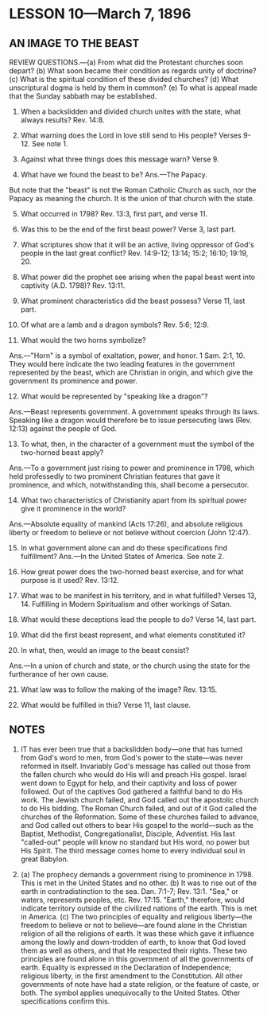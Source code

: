 # LESSON 10—March 7, 1896

## AN IMAGE TO THE BEAST

REVIEW QUESTIONS.—(a) From what did the Protestant churches soon depart? (b) What soon became their condition as regards unity of doctrine? (c) What is the spiritual condition of these divided churches? (d) What unscriptural dogma is held by them in common? (e) To what is appeal made that the Sunday sabbath may be established.

1. When a backslidden and divided church unites with the state, what always results? Rev. 14:8.

2. What warning does the Lord in love still send to His people? Verses 9-12. See note 1.

3. Against what three things does this message warn? Verse 9.

4. What have we found the beast to be? Ans.—The Papacy.

But note that the "beast" is not the Roman Catholic Church as such, nor the Papacy as meaning the church. It is the union of that church with the state.

5. What occurred in 1798? Rev. 13:3, first part, and verse 11.

6. Was this to be the end of the first beast power? Verse 3, last part.

7. What scriptures show that it will be an active, living oppressor of God's people in the last great conflict? Rev. 14:9-12; 13:14; 15:2; 16:10; 19:19, 20.

8. What power did the prophet see arising when the papal beast went into captivity (A.D. 1798)? Rev. 13:11.

9. What prominent characteristics did the beast possess? Verse 11, last part.

10. Of what are a lamb and a dragon symbols? Rev. 5:6; 12:9.

11. What would the two horns symbolize?

Ans.—"Horn" is a symbol of exaltation, power, and honor. 1 Sam. 2:1, 10. They would here indicate the two leading features in the government represented by the beast, which are Christian in origin, and which give the government its prominence and power.

12. What would be represented by "speaking like a dragon"?

Ans.—Beast represents government. A government speaks through its laws. Speaking like a dragon would therefore be to issue persecuting laws (Rev. 12:13) against the people of God.

13. To what, then, in the character of a government must the symbol of the two-horned beast apply?

Ans.—To a government just rising to power and prominence in 1798, which held professedly to two prominent Christian features that gave it prominence, and which, notwithstanding this, shall become a persecutor.

14. What two characteristics of Christianity apart from its spiritual power give it prominence in the world?

Ans.—Absolute equality of mankind (Acts 17:26), and absolute religious liberty or freedom to believe or not believe without coercion (John 12:47).

15. In what government alone can and do these specifications find fulfillment? Ans.—In the United States of America. See note 2.

16. How great power does the two-horned beast exercise, and for what purpose is it used? Rev. 13:12.

17. What was to be manifest in his territory, and in what fulfilled? Verses 13, 14. Fulfilling in Modern Spiritualism and other workings of Satan.

18. What would these deceptions lead the people to do? Verse 14, last part.

19. What did the first beast represent, and what elements constituted it?

20. In what, then, would an image to the beast consist?

Ans.—In a union of church and state, or the church using the state for the furtherance of her own cause.

21. What law was to follow the making of the image? Rev. 13:15.

22. What would be fulfilled in this? Verse 11, last clause.

## NOTES

1. IT has ever been true that a backslidden body—one that has turned from God's word to men, from God's power to the state—was never reformed in itself. Invariably God's message has called out those from the fallen church who would do His will and preach His gospel. Israel went down to Egypt for help, and their captivity and loss of power followed. Out of the captives God gathered a faithful band to do His work. The Jewish church failed, and God called out the apostolic church to do His bidding. The Roman Church failed, and out of it God called the churches of the Reformation. Some of these churches failed to advance, and God called out others to bear His gospel to the world—such as the Baptist, Methodist, Congregationalist, Disciple, Adventist. His last "called-out" people will know no standard but His word, no power but His Spirit. The third message comes home to every individual soul in great Babylon.

2. (a) The prophecy demands a government rising to prominence in 1798. This is met in the United States and no other. (b) It was to rise out of the earth in contradistinction to the sea. Dan. 7:1-7; Rev. 13:1. "Sea," or waters, represents peoples, etc. Rev. 17:15. "Earth," therefore, would indicate territory outside of the civilized nations of the earth. This is met in America. (c) The two principles of equality and religious liberty—the freedom to believe or not to believe—are found alone in the Christian religion of all the religions of earth. It was these which gave it influence among the lowly and down-trodden of earth, to know that God loved them as well as others, and that He respected their rights. These two principles are found alone in this government of all the governments of earth. Equality is expressed in the Declaration of Independence; religious liberty, in the first amendment to the Constitution. All other governments of note have had a state religion, or the feature of caste, or both. The symbol applies unequivocally to the United States. Other specifications confirm this.